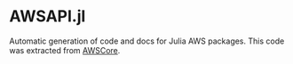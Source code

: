 # AWSAPI.jl

Automatic generation of code and docs for Julia AWS packages.
This code was extracted from [AWSCore](https://github.com/JuliaCloud/AWSCore.jl).

